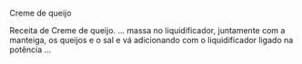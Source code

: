 Creme de queijo

Receita de Creme de queijo. ... massa no liquidificador, juntamente com a manteiga, os queijos e o sal e vá adicionando com o liquidificador ligado na potência ...

